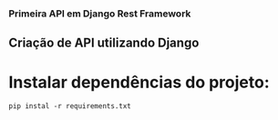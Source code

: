 ### Primeira API em Django Rest Framework


## Criação de API utilizando Django


# Instalar dependências do projeto:

```pip instal -r requirements.txt```